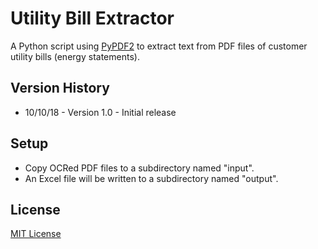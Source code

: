 # Utility Bill Extractor
A Python script using [PyPDF2](http://mstamy2.github.io/PyPDF2/) to extract text from PDF files of customer utility bills (energy statements).

## Version History
* 10/10/18 - Version 1.0 - Initial release

## Setup
* Copy OCRed PDF files to a subdirectory named "input".
* An Excel file will be written to a subdirectory named "output".

## License
[MIT License](https://opensource.org/licenses/MIT)

